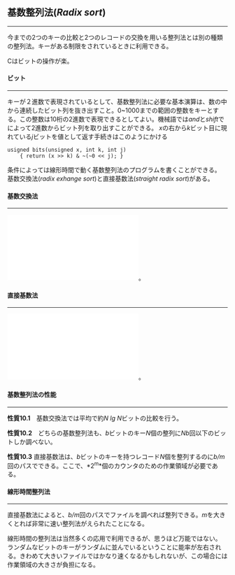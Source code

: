 ## 基数整列法(*Radix sort*)
---

今までの2つのキーの比較と2つのレコードの交換を用いる整列法とは別の種類の整列法。キーがある制限をされているときに利用できる。

Cはビットの操作が楽。

#### ビット
---

キーが２進数で表現されているとして、基数整列法に必要な基本演算は、数の中から連続したビット列を抜き出すこと。0~1000までの範囲の整数をキーとする。この整数は10桁の2進数で表現できるとしてよい。機械語では*and*と*shift*でによって2進数からビット列を取り出すことができる。
*x*の右から*k*ビット目に現れている*j*ビットを値として返す手続きはこのようにかける

	usigned bits(unsigned x, int k, int j)
		{ return (x >> k) & ~(~0 << j); }
		
条件によっては線形時間で動く基数整列法のプログラムを書くことができる。
基数交換法(*radix exhange sort*)と直接基数法(*straight radix sort*)がある。


#### 基数交換法
---

![radix exchange](radix_exchange.c)。  

#### 直接基数法
---

![straight radix](straight_radix.c)。

#### 基数整列法の性能
---

**性質10.1**　基数交換法では平均で約*N lg N*ビットの比較を行う。

**性質10.2**　どちらの基数整列法も、*b*ビットのキー*N*個の整列に*Nb*回以下のビットしか調べない。

**性質10.3** 直接基数法は、*b*ビットのキーを持つレコード*N*個を整列するのに*b/m*回のパスでできる。ここで、*2<sup>m</sup>*個のカウンタのための作業領域が必要である。

#### 線形時間整列法
---

直接基数法によると、*b/m*回のパスでファイルを調べれば整列できる。*m*を大きくとれば非常に速い整列法がえられたことになる。

線形時間の整列法は当然多くの応用で利用できるが、思うほど万能ではない。
ランダムなビットのキーがランダムに並んでいるということに能率が左右される。きわめて大きいファイルではかなり速くなるかもしれないが、この場合には作業領域の大きさが負担になる。